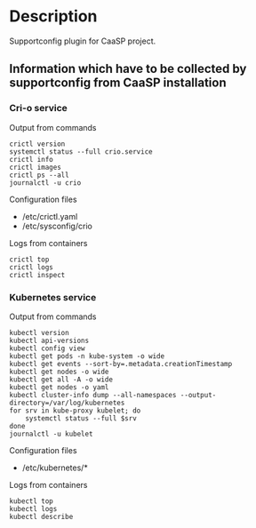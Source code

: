 # Description

Supportconfig plugin for CaaSP project.

## Information which have to be collected by supportconfig from CaaSP installation

### Cri-o service

Output from commands
```
crictl version
systemctl status --full crio.service
crictl info
crictl images
crictl ps --all
journalctl -u crio
```

Configuration files
* /etc/crictl.yaml
* /etc/sysconfig/crio

Logs from containers
```
crictl top
crictl logs
crictl inspect
```

### Kubernetes service

Output from commands
```
kubectl version
kubectl api-versions
kubectl config view
kubectl get pods -n kube-system -o wide
kubectl get events --sort-by=.metadata.creationTimestamp
kubectl get nodes -o wide
kubectl get all -A -o wide
kubectl get nodes -o yaml
kubectl cluster-info dump --all-namespaces --output-directory=/var/log/kubernetes
for srv in kube-proxy kubelet; do
    systemctl status --full $srv
done
journalctl -u kubelet
```

Configuration files
* /etc/kubernetes/*

Logs from containers
```
kubectl top 
kubectl logs
kubectl describe
```
